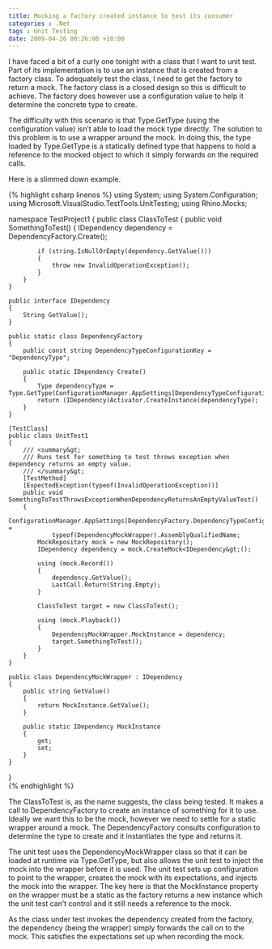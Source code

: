 ```yaml
---
title: Mocking a factory created instance to test its consumer
categories : .Net
tags : Unit Testing
date: 2009-04-26 00:26:00 +10:00
---
```


I have faced a bit of a curly one tonight with a class that I want to unit test. Part of its implementation is to use an instance that is created from a factory class. To adequately test the class, I need to get the factory to return a mock. The factory class is a closed design so this is difficult to achieve. The factory does however use a configuration value to help it determine the concrete type to create. 

The difficulty with this scenario is that Type.GetType (using the configuration value) isn’t able to load the mock type directly. The solution to this problem is to use a wrapper around the mock. In doing this, the type loaded by Type.GetType is a statically defined type that happens to hold a reference to the mocked object to which it simply forwards on the required calls.

Here is a slimmed down example.

{% highlight csharp linenos %}
using System;
using System.Configuration;
using Microsoft.VisualStudio.TestTools.UnitTesting;
using Rhino.Mocks;
     
namespace TestProject1
{
    public class ClassToTest
    {
        public void SomethingToTest()
        {
            IDependency dependency = DependencyFactory.Create();
     
            if (string.IsNullOrEmpty(dependency.GetValue()))
            {
                throw new InvalidOperationException();
            }
        }
    }
     
    public interface IDependency
    {
        String GetValue();
    }
     
    public static class DependencyFactory
    {
        public const string DependencyTypeConfigurationKey = "DependencyType";
     
        public static IDependency Create()
        {
            Type dependencyType = Type.GetType(ConfigurationManager.AppSettings[DependencyTypeConfigurationKey]);
            return (IDependency)Activator.CreateInstance(dependencyType);
        }
    }
     
    [TestClass]
    public class UnitTest1
    {
        /// <summary&gt;
        /// Runs test for something to test throws exception when dependency returns an empty value.
        /// </summary&gt;
        [TestMethod]
        [ExpectedException(typeof(InvalidOperationException))]
        public void SomethingToTestThrowsExceptionWhenDependencyReturnsAnEmptyValueTest()
        {
            ConfigurationManager.AppSettings[DependencyFactory.DependencyTypeConfigurationKey] =
                typeof(DependencyMockWrapper).AssemblyQualifiedName;
            MockRepository mock = new MockRepository();
            IDependency dependency = mock.CreateMock<IDependency&gt;();
     
            using (mock.Record())
            {
                dependency.GetValue();
                LastCall.Return(String.Empty);
            }
     
            ClassToTest target = new ClassToTest();
     
            using (mock.Playback())
            {
                DependencyMockWrapper.MockInstance = dependency;
                target.SomethingToTest();
            }
        }
    }
     
    public class DependencyMockWrapper : IDependency
    {
        public string GetValue()
        {
            return MockInstance.GetValue();
        }
     
        public static IDependency MockInstance
        {
            get;
            set;
        }
    }
}    
{% endhighlight %}

The ClassToTest is, as the name suggests, the class being tested. It makes a call to DependencyFactory to create an instance of something for it to use. Ideally we want this to be the mock, however we need to settle for a static wrapper around a mock. The DependencyFactory consults configuration to determine the type to create and it instantiates the type and returns it.

The unit test uses the DependencyMockWrapper class so that it can be loaded at runtime via Type.GetType, but also allows the unit test to inject the mock into the wrapper before it is used. The unit test sets up configuration to point to the wrapper, creates the mock with its expectations, and injects the mock into the wrapper. The key here is that the MockInstance property on the wrapper must be a static as the factory returns a new instance which the unit test can’t control and it still needs a reference to the mock.

As the class under test invokes the dependency created from the factory, the dependency (being the wrapper) simply forwards the call on to the mock. This satisfies the expectations set up when recording the mock.


